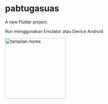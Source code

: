 # pabtugasuas

A new Flutter project.

Run menggunakan Emulator atau Device Android 

<img src="https://pouch.jumpshare.com/preview/uKvSmfbDMwOc2BtQo3VCFpB2CgLfVd-rfH4Pn3gKAQDEbIybrmjkVYfNMQ-xQCwGQvpcLLSNWVG6sn6jJ4ApDJrzG1XSwu1TRjsWKxEcSvE" alt="tampilan-home" style="width:200px;"/>
